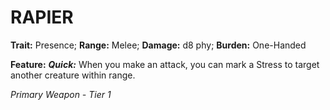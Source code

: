 # RAPIER

**Trait:** Presence; **Range:** Melee; **Damage:** d8 phy; **Burden:** One-Handed

**Feature:** ***Quick:*** When you make an attack, you can mark a Stress to target another creature within range.

*Primary Weapon - Tier 1*